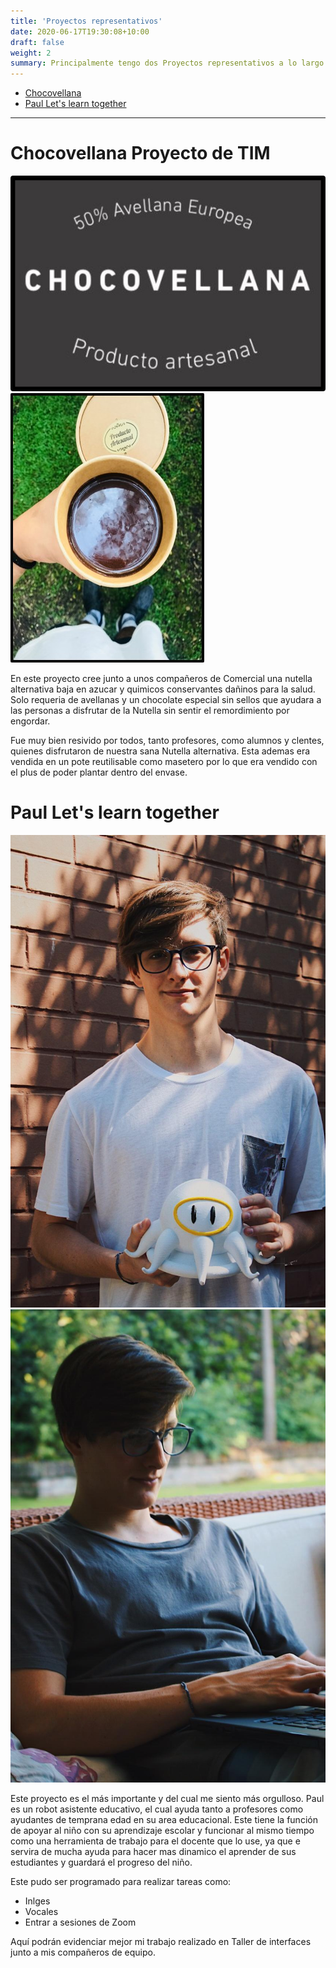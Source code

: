 ```yaml
---
title: 'Proyectos representativos'
date: 2020-06-17T19:30:08+10:00
draft: false
weight: 2
summary: Principalmente tengo dos Proyectos representativos a lo largo de mi vida universitaria, Paul y "Chocovellana"
---
```




- [Chocovellana](#headings)
- [Paul Let's learn together](#párrafos)

---

# Chocovellana Proyecto de TIM

![Imagen de Prueba](/img/chocovellana.jpg)
![Imagen de Prueba](/img/choco3.jpg)

En este proyecto cree junto a unos compañeros de Comercial una nutella alternativa baja en azucar y quimicos conservantes dañinos para la salud. Solo requeria de avellanas y un chocolate especial sin sellos que ayudara a las personas a disfrutar de la Nutella sin sentir el remordimiento por engordar.

Fue muy bien resivido por todos, tanto profesores, como alumnos y clentes, quienes disfrutaron de nuestra sana Nutella alternativa. Esta ademas era vendida en un pote reutilisable como masetero por lo que era vendido con el plus de poder plantar dentro del envase.



# Paul Let's learn together

![Imagen de Prueba](/img/yo.jfif)
![Imagen de Prueba](/img/yo2.jfif)



Este proyecto es el más importante y del cual me siento más orgulloso. Paul es un robot asistente educativo, el cual ayuda tanto a profesores como ayudantes de temprana edad en su area educacional. Este tiene la función de apoyar al niño con su aprendizaje escolar y funcionar al mismo tiempo como una herramienta de trabajo para el docente que lo use, ya que e servira de mucha ayuda para hacer mas dinamico el aprender de sus estudiantes y guardará el progreso del niño.

Este pudo ser programado para realizar tareas como:
- Inlges
- Vocales
- Entrar a sesiones de Zoom

Aquí podrán evidenciar mejor mi trabajo realizado en Taller de interfaces junto a mis compañeros de equipo.


